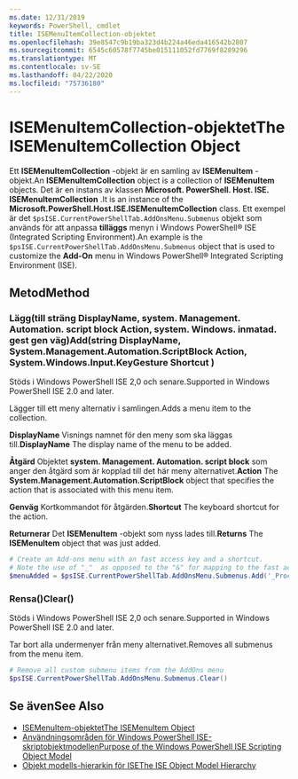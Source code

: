 ```yaml
---
ms.date: 12/31/2019
keywords: PowerShell, cmdlet
title: ISEMenuItemCollection-objektet
ms.openlocfilehash: 39e8547c9b19ba323d4b224a46eda416542b2807
ms.sourcegitcommit: 6545c60578f7745be015111052fd7769f8289296
ms.translationtype: MT
ms.contentlocale: sv-SE
ms.lasthandoff: 04/22/2020
ms.locfileid: "75736180"
---
```

# <a name="the-isemenuitemcollection-object"></a><span data-ttu-id="6ac27-103">ISEMenuItemCollection-objektet</span><span class="sxs-lookup"><span data-stu-id="6ac27-103">The ISEMenuItemCollection Object</span></span>

<span data-ttu-id="6ac27-104">Ett **ISEMenuItemCollection** -objekt är en samling av **ISEMenuItem** -objekt.</span><span class="sxs-lookup"><span data-stu-id="6ac27-104">An **ISEMenuItemCollection** object is a collection of **ISEMenuItem** objects.</span></span> <span data-ttu-id="6ac27-105">Det är en instans av klassen **Microsoft. PowerShell. Host. ISE. ISEMenuItemCollection** .</span><span class="sxs-lookup"><span data-stu-id="6ac27-105">It is an instance of the **Microsoft.PowerShell.Host.ISE.ISEMenuItemCollection** class.</span></span> <span data-ttu-id="6ac27-106">Ett exempel är det `$psISE.CurrentPowerShellTab.AddOnsMenu.Submenus` objekt som används för att anpassa **tilläggs** menyn i Windows PowerShell® ISE (Integrated Scripting Environment).</span><span class="sxs-lookup"><span data-stu-id="6ac27-106">An example is the `$psISE.CurrentPowerShellTab.AddOnsMenu.Submenus` object that is used to customize the **Add-On** menu in Windows PowerShell® Integrated Scripting Environment (ISE).</span></span>

## <a name="method"></a><span data-ttu-id="6ac27-107">Metod</span><span class="sxs-lookup"><span data-stu-id="6ac27-107">Method</span></span>

### <a name="addstring-displayname-systemmanagementautomationscriptblock-action-systemwindowsinputkeygesture-shortcut-"></a><span data-ttu-id="6ac27-108">Lägg\(till sträng DisplayName, system. Management. Automation. script block Action, system. Windows. inmatad. gest gen väg\)</span><span class="sxs-lookup"><span data-stu-id="6ac27-108">Add\(string DisplayName, System.Management.Automation.ScriptBlock Action, System.Windows.Input.KeyGesture Shortcut \)</span></span>

<span data-ttu-id="6ac27-109">Stöds i Windows PowerShell ISE 2,0 och senare.</span><span class="sxs-lookup"><span data-stu-id="6ac27-109">Supported in Windows PowerShell ISE 2.0 and later.</span></span>

<span data-ttu-id="6ac27-110">Lägger till ett meny alternativ i samlingen.</span><span class="sxs-lookup"><span data-stu-id="6ac27-110">Adds a menu item to the collection.</span></span>

<span data-ttu-id="6ac27-111">**DisplayName** Visnings namnet för den meny som ska läggas till.</span><span class="sxs-lookup"><span data-stu-id="6ac27-111">**DisplayName** The display name of the menu to be added.</span></span>

<span data-ttu-id="6ac27-112">**Åtgärd** Objektet **system. Management. Automation. script block** som anger den åtgärd som är kopplad till det här meny alternativet.</span><span class="sxs-lookup"><span data-stu-id="6ac27-112">**Action** The **System.Management.Automation.ScriptBlock** object that specifies the action that is associated with this menu item.</span></span>

<span data-ttu-id="6ac27-113">**Genväg** Kortkommandot för åtgärden.</span><span class="sxs-lookup"><span data-stu-id="6ac27-113">**Shortcut** The keyboard shortcut for the action.</span></span>

<span data-ttu-id="6ac27-114">**Returnerar** Det **ISEMenuItem** -objekt som nyss lades till.</span><span class="sxs-lookup"><span data-stu-id="6ac27-114">**Returns** The **ISEMenuItem** object that was just added.</span></span>

```powershell
# Create an Add-ons menu with an fast access key and a shortcut.
# Note the use of "_"  as opposed to the "&" for mapping to the fast access key letter for the menu item.
$menuAdded = $psISE.CurrentPowerShellTab.AddOnsMenu.Submenus.Add('_Process', {Get-Process}, 'Alt+P')
```

### <a name="clear"></a><span data-ttu-id="6ac27-115">Rensa\(\)</span><span class="sxs-lookup"><span data-stu-id="6ac27-115">Clear\(\)</span></span>

<span data-ttu-id="6ac27-116">Stöds i Windows PowerShell ISE 2,0 och senare.</span><span class="sxs-lookup"><span data-stu-id="6ac27-116">Supported in Windows PowerShell ISE 2.0 and later.</span></span>

<span data-ttu-id="6ac27-117">Tar bort alla undermenyer från meny alternativet.</span><span class="sxs-lookup"><span data-stu-id="6ac27-117">Removes all submenus from the menu item.</span></span>

```powershell
# Remove all custom submenu items from the AddOns menu
$psISE.CurrentPowerShellTab.AddOnsMenu.Submenus.Clear()
```

## <a name="see-also"></a><span data-ttu-id="6ac27-118">Se även</span><span class="sxs-lookup"><span data-stu-id="6ac27-118">See Also</span></span>

- [<span data-ttu-id="6ac27-119">ISEMenuItem-objektet</span><span class="sxs-lookup"><span data-stu-id="6ac27-119">The ISEMenuItem Object</span></span>](The-ISEMenuItem-Object.md)
- [<span data-ttu-id="6ac27-120">Användningsområden för Windows PowerShell ISE-skriptobjektmodellen</span><span class="sxs-lookup"><span data-stu-id="6ac27-120">Purpose of the Windows PowerShell ISE Scripting Object Model</span></span>](Purpose-of-the-Windows-PowerShell-ISE-Scripting-Object-Model.md)
- [<span data-ttu-id="6ac27-121">Objekt modells-hierarkin för ISE</span><span class="sxs-lookup"><span data-stu-id="6ac27-121">The ISE Object Model Hierarchy</span></span>](The-ISE-Object-Model-Hierarchy.md)
